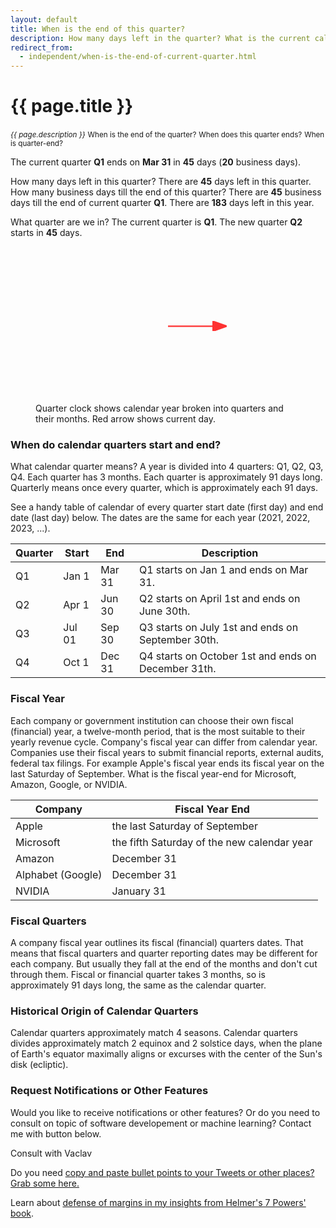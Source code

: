 ```yaml
---
layout: default
title: When is the end of this quarter?
description: How many days left in the quarter? What is the current calendar quarter-end date? What is the current quarter?
redirect_from: 
  - independent/when-is-the-end-of-current-quarter.html
---
```


[comment]: <> (permalink: /when-is-the-end-of-current-quarter)

<h1>{{ page.title }}</h1>
<small><i>{{ page.description }}</i></small>
<small>When is the end of the quarter?</small>
<small>When does this quarter ends?</small>
<small>When is quarter-end?</small>

The current quarter <b class='quarterName'>Q1</b> ends on <b id='quarterEnd'>Mar 31</b> in <b class="daysLeft">45</b> days (<b id="bizDaysLeft">20</b> business days).
<br>

How many days left in this quarter? There are <b class="daysLeft2">45</b> days left in this quarter.<br>
How many business days till the end of this quarter? There are <b id="bizDaysLeft2">45</b> business days till the end of current quarter <b class='quarterName'>Q1</b>.
There are <b id="daysYearLeft">183</b> days left in this year.

What quarter are we in? The current quarter is <b class='quarterName'>Q1</b>.
The new quarter <b id="nextQuarter">Q2</b> starts in <b class="daysLeft">45</b> days.

<style>

#clockContainer {
    position: relative;
    margin: auto;
    width: 250px;
    height: 250px;
    background: url(/images/quarters.svg) no-repeat;
    background-size: 100%;
}
  
#clockArrow {
    position: absolute;
    color: red;
    border-radius: 10px;
    transform-origin: left;
    opacity: 0.8;
    width: 40%;
    left: 50%;
    top: 45%;
}
</style>

<figure class="figure">
    <div id="clockContainer" class="figure-img img-fluid rounded">
      <svg id="clockArrow" xmlns="http://www.w3.org/2000/svg" viewBox="0 0 350 100" alt="quarter clock">
        <title>Clock arrow</title>
        <defs>
          <marker id="arrowhead" markerWidth="10" markerHeight="7" 
            refX="0" refY="3.5" orient="auto" stroke="red" fill="red">
            <polygon points="0 0, 10 3.5, 0 7" />
          </marker>
        </defs>
        <line x1="0" y1="50" x2="250" y2="50" stroke="red" 
        stroke-width="8" marker-end="url(#arrowhead)" />
      </svg>
    </div>
    <figcaption class="figure-caption">Quarter clock shows calendar year broken into quarters and their months. Red arrow shows current day.</figcaption>
</figure>

<h3>When do calendar quarters start and end?</h3>
<p>What calendar quarter means? A year is divided into 4 quarters: Q1, Q2, Q3, Q4. Each quarter has 3 months.
Each quarter is approximately 91 days long.
Quarterly means once every quarter, which is approximately each 91 days.</p>

<p>See a handy table of calendar of every quarter start date (first day) and end date (last day) below. The dates are the same for each year (2021, 2022, 2023, ...).</p>

<table class="table table-striped">
    <thead>
        <tr>
            <th scope="col">
                Quarter
            </th>
            <th scope="col">
                Start
            </th>
            <th scope="col">
                End
            </th>
            <th>Description</th>
        </tr>
    </thead>
    <tbody>
        <tr>
            <td>Q1</td>
            <td>Jan 1</td>
            <td>Mar 31</td>
            <td>Q1 starts on Jan 1 and ends on Mar 31.</td>
        </tr>
        <tr>
            <td>Q2</td>
            <td>Apr 1</td>
            <td>Jun 30</td>
            <td>Q2 starts on April 1st and ends on June 30th.</td>
        </tr>
        <tr>
            <td>Q3</td>
            <td>Jul 01</td>
            <td>Sep 30</td>
            <td>Q3 starts on July 1st and ends on September 30th.</td>
        </tr>
        <tr>
            <td>Q4</td>
            <td>Oct 1</td>
            <td>Dec 31</td>
            <td>Q4 starts on October 1st and ends on December 31th.</td>
        </tr>
    </tbody>
</table>

<h3>Fiscal Year</h3>
<p>
  Each company or government institution can choose their own fiscal (financial) year, a twelve-month period, that is the most suitable to their yearly revenue cycle.
  Company's fiscal year can differ from calendar year.
  Companies use their fiscal years to submit financial reports, external audits, federal tax filings.
  For example Apple's fiscal year ends its fiscal year on the last Saturday of September.
  What is the fiscal year-end for Microsoft, Amazon, Google, or NVIDIA.
</p>

<table class="table table-striped">
    <thead>
        <tr>
            <th scope="col">
                Company
            </th>
            <th scope="col">
                Fiscal Year End
            </th>
        </tr>
    </thead>
    <tbody>
        <tr>
            <td>Apple</td>
            <td>the last Saturday of September</td>
        </tr>
        <tr>
            <td>Microsoft</td>
            <td>the fifth Saturday of the new calendar year</td>
        </tr>
        <tr>
            <td>Amazon</td>
            <td>December 31</td>
        </tr>
        <tr>
            <td>Alphabet (Google)</td>
            <td>December 31</td>
        </tr>
        <tr>
            <td>NVIDIA</td>
            <td>January 31</td>
        </tr>
    </tbody>
</table>
<h3>Fiscal Quarters</h3>

<p>
A company fiscal year outlines its fiscal (financial) quarters dates.
That means that fiscal quarters and quarter reporting dates may be different for each company.
But usually they fall at the end of the months and don't cut through them.
Fiscal or financial quarter takes 3 months, so is approximately 91 days long, the same as the calendar quarter.
</p>

<h3>Historical Origin of Calendar Quarters</h3>
<p>
Calendar quarters approximately match 4 seasons.
Calendar quarters divides approximately match 2 equinox and 2 solstice days, when the plane of Earth's equator maximally aligns or excurses with the center of the Sun's disk (ecliptic).
</p>

<h3>Request Notifications or Other Features</h3>
Would you like to receive notifications or other features?
Or do you need to consult on topic of software developement or machine learning?
Contact me with button below.

<a class="btn btn-success m-1" style="text-decoration: none;" href="https://us3.list-manage.com/contact-form?u=289873d7958b1bdc1c6dc93b7&form_id=3b80462ee1d82c5a36e447efbfdbe72a">Consult with Vaclav</a>

Do you need [copy and paste bullet points to your Tweets or other places? Grab some here.](twitter-bullet-points-to-copy-paste.md)

Learn about [defense of margins in my insights from Helmer's 7 Powers' book](/book/7-powers-moats-through-lens-of-dibellos-business-mental-model).


<script>
    // set values
    Array.from(document.querySelectorAll(".quarterName")).forEach((e) => {
      e.innerText = 'Q' + getQuarter().toString();
    });
    Array.from(document.querySelectorAll(".daysLeft")).forEach((e) => {
      e.innerText = daysLeftInQuarter().toString();
    })

    document.getElementById('quarterEnd').innerText = getQEnd().toLocaleDateString();
    document.getElementById('nextQuarter').innerText = 'Q' + (((getQuarter() + 1) - 1) % 4 + 1).toString();
    document.getElementById('bizDaysLeft').innerText = getBizDaysLeftInQuarter().toString();
    document.getElementById('bizDaysLeft2').innerText = getBizDaysLeftInQuarter().toString();
    document.getElementById('daysYearLeft').innerText = daysLeftInYear().toString();
daysLeftInYear();


    // set clock
    var dt = new Date();
    var current = new Date(dt.getTime());
    var previous = new Date(dt.getFullYear(), 0, 1);
    var full = new Date(dt.getFullYear() + 1, 0, 1) - previous;
    var arrow_rotation = (current - previous) / full * 360 - 90;
    document.getElementById('clockArrow').style.transform = `rotate(${arrow_rotation}deg)`;

    
    function getQuarter(d) {
      d = d || new Date();
      var m = Math.floor(d.getMonth()/3) + 1;
      return m > 4? m - 4 : m;
    }
    
    function getQEnd(d) {
      d = d || new Date();
      var qEnd = new Date(d);
      qEnd.setMonth(qEnd.getMonth() + 3 - qEnd.getMonth() % 3, 0);
      qEnd.setHours(0);
      qEnd.setMinutes(0);
      qEnd.setSeconds(0);
      return qEnd;
    }
    
    function daysLeftInQuarter(d) {
      d = d || new Date();
      var qEnd = getQEnd(d);
      return Math.floor((qEnd - d) / 8.64e7) + 1;
    }

    function getBizDaysLeftInQuarter(d) {
      d = d || new Date();
      var qEnd = getQEnd(d);
      return getBusinessDatesCount(d, qEnd);
    }

    function getBusinessDatesCount(startDate, endDate) {
        let count = 0;
        const curDate = new Date(startDate.getTime());
        while (curDate <= endDate) {
            const dayOfWeek = curDate.getDay();
            if(dayOfWeek !== 0 && dayOfWeek !== 6) count++;
            curDate.setDate(curDate.getDate() + 1);
        }
        return count;
    }

    function daysLeftInYear(d) {

      d = d || new Date();
      var yEnd = new Date(d);
      yEnd.setMonth(0, 1);
      yEnd.setFullYear(yEnd.getFullYear() + 1)
      yEnd.setHours(0);
      yEnd.setMinutes(0);
      yEnd.setSeconds(0);

      return Math.floor((yEnd - d) / 8.64e7) + 1;
    }

</script>
